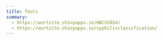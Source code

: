 ```yaml
---
title: Tools
summary: 
  - https://wurtzite.shinyapps.io/HBCV2024/
  - https://wurtzite.shinyapps.io/syphilisclassification/
---
```

